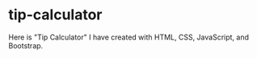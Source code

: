 # tip-calculator
Here is "Tip Calculator" I have created with HTML, CSS, JavaScript, and Bootstrap. 
